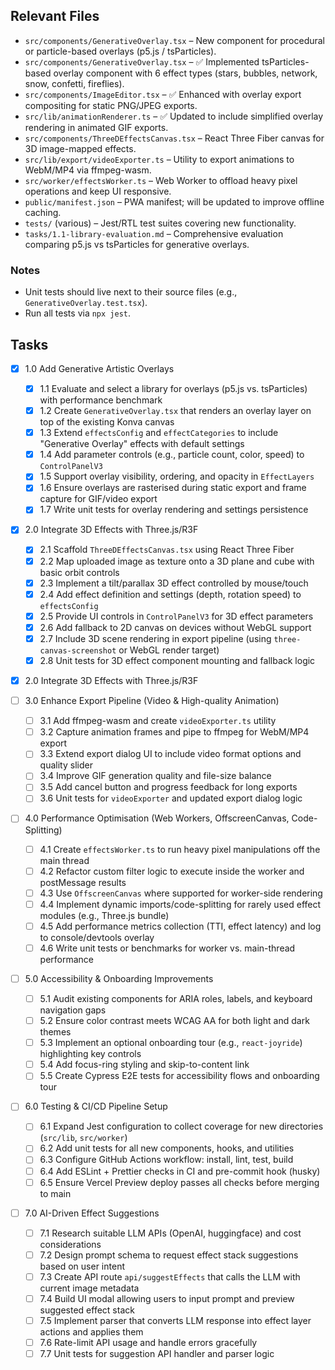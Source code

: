 ## Relevant Files

- `src/components/GenerativeOverlay.tsx` – New component for procedural or particle-based overlays (p5.js / tsParticles).
- `src/components/GenerativeOverlay.tsx` – ✅ Implemented tsParticles-based overlay component with 6 effect types (stars, bubbles, network, snow, confetti, fireflies).
- `src/components/ImageEditor.tsx` – ✅ Enhanced with overlay export compositing for static PNG/JPEG exports.
- `src/lib/animationRenderer.ts` – ✅ Updated to include simplified overlay rendering in animated GIF exports.
- `src/components/ThreeDEffectsCanvas.tsx` – React Three Fiber canvas for 3D image-mapped effects.
- `src/lib/export/videoExporter.ts` – Utility to export animations to WebM/MP4 via ffmpeg-wasm.
- `src/worker/effectsWorker.ts` – Web Worker to offload heavy pixel operations and keep UI responsive.
- `public/manifest.json` – PWA manifest; will be updated to improve offline caching.
- `tests/` (various) – Jest/RTL test suites covering new functionality.
- `tasks/1.1-library-evaluation.md` – Comprehensive evaluation comparing p5.js vs tsParticles for generative overlays.

### Notes

- Unit tests should live next to their source files (e.g., `GenerativeOverlay.test.tsx`).
- Run all tests via `npx jest`.

## Tasks

- [x] 1.0 Add Generative Artistic Overlays
  - [x] 1.1 Evaluate and select a library for overlays (p5.js vs. tsParticles) with performance benchmark
  - [x] 1.2 Create `GenerativeOverlay.tsx` that renders an overlay layer on top of the existing Konva canvas
  - [x] 1.3 Extend `effectsConfig` and `effectCategories` to include "Generative Overlay" effects with default settings
  - [x] 1.4 Add parameter controls (e.g., particle count, color, speed) to `ControlPanelV3`
  - [x] 1.5 Support overlay visibility, ordering, and opacity in `EffectLayers`
  - [x] 1.6 Ensure overlays are rasterised during static export and frame capture for GIF/video export
  - [x] 1.7 Write unit tests for overlay rendering and settings persistence

- [x] 2.0 Integrate 3D Effects with Three.js/R3F
  - [x] 2.1 Scaffold `ThreeDEffectsCanvas.tsx` using React Three Fiber
  - [x] 2.2 Map uploaded image as texture onto a 3D plane and cube with basic orbit controls
  - [x] 2.3 Implement a tilt/parallax 3D effect controlled by mouse/touch
  - [x] 2.4 Add effect definition and settings (depth, rotation speed) to `effectsConfig`
  - [x] 2.5 Provide UI controls in `ControlPanelV3` for 3D effect parameters
  - [x] 2.6 Add fallback to 2D canvas on devices without WebGL support
  - [x] 2.7 Include 3D scene rendering in export pipeline (using `three-canvas-screenshot` or WebGL render target)
  - [x] 2.8 Unit tests for 3D effect component mounting and fallback logic

- [x] 2.0 Integrate 3D Effects with Three.js/R3F

- [ ] 3.0 Enhance Export Pipeline (Video & High-quality Animation)
  - [ ] 3.1 Add ffmpeg-wasm and create `videoExporter.ts` utility
  - [ ] 3.2 Capture animation frames and pipe to ffmpeg for WebM/MP4 export
  - [ ] 3.3 Extend export dialog UI to include video format options and quality slider
  - [ ] 3.4 Improve GIF generation quality and file-size balance
  - [ ] 3.5 Add cancel button and progress feedback for long exports
  - [ ] 3.6 Unit tests for `videoExporter` and updated export dialog logic

- [ ] 4.0 Performance Optimisation (Web Workers, OffscreenCanvas, Code-Splitting)
  - [ ] 4.1 Create `effectsWorker.ts` to run heavy pixel manipulations off the main thread
  - [ ] 4.2 Refactor custom filter logic to execute inside the worker and postMessage results
  - [ ] 4.3 Use `OffscreenCanvas` where supported for worker-side rendering
  - [ ] 4.4 Implement dynamic imports/code-splitting for rarely used effect modules (e.g., Three.js bundle)
  - [ ] 4.5 Add performance metrics collection (TTI, effect latency) and log to console/devtools overlay
  - [ ] 4.6 Write unit tests or benchmarks for worker vs. main-thread performance

- [ ] 5.0 Accessibility & Onboarding Improvements
  - [ ] 5.1 Audit existing components for ARIA roles, labels, and keyboard navigation gaps
  - [ ] 5.2 Ensure color contrast meets WCAG AA for both light and dark themes
  - [ ] 5.3 Implement an optional onboarding tour (e.g., `react-joyride`) highlighting key controls
  - [ ] 5.4 Add focus-ring styling and skip-to-content link
  - [ ] 5.5 Create Cypress E2E tests for accessibility flows and onboarding tour

- [ ] 6.0 Testing & CI/CD Pipeline Setup
  - [ ] 6.1 Expand Jest configuration to collect coverage for new directories (`src/lib`, `src/worker`)
  - [ ] 6.2 Add unit tests for all new components, hooks, and utilities
  - [ ] 6.3 Configure GitHub Actions workflow: install, lint, test, build
  - [ ] 6.4 Add ESLint + Prettier checks in CI and pre-commit hook (husky)
  - [ ] 6.5 Ensure Vercel Preview deploy passes all checks before merging to main

- [ ] 7.0 AI-Driven Effect Suggestions
  - [ ] 7.1 Research suitable LLM APIs (OpenAI, huggingface) and cost considerations
  - [ ] 7.2 Design prompt schema to request effect stack suggestions based on user intent
  - [ ] 7.3 Create API route `api/suggestEffects` that calls the LLM with current image metadata
  - [ ] 7.4 Build UI modal allowing users to input prompt and preview suggested effect stack
  - [ ] 7.5 Implement parser that converts LLM response into effect layer actions and applies them
  - [ ] 7.6 Rate-limit API usage and handle errors gracefully
  - [ ] 7.7 Unit tests for suggestion API handler and parser logic 